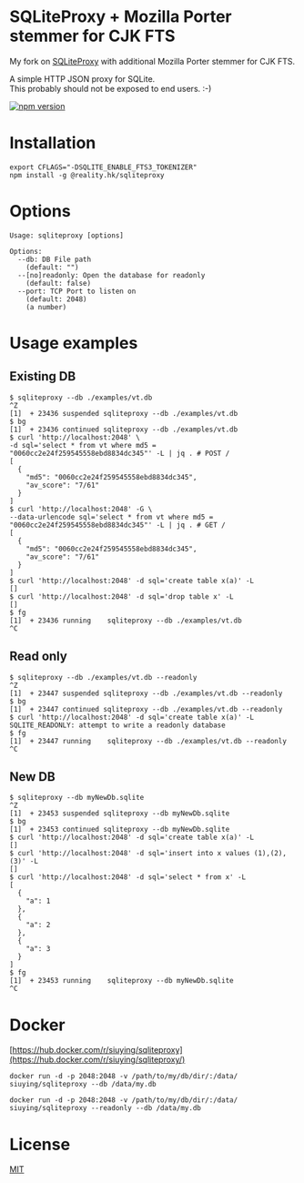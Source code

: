 # SQLiteProxy + Mozilla Porter stemmer for CJK FTS

My fork on [SQLiteProxy](https://github.com/assafmo/SQLiteProxy) with additional Mozilla Porter stemmer for CJK FTS.

A simple HTTP JSON proxy for SQLite.  
This probably should not be exposed to end users. :-)

[![npm version](https://badge.fury.io/js/sqliteproxy.svg)](https://badge.fury.io/js/sqliteproxy)

# Installation

```
export CFLAGS="-DSQLITE_ENABLE_FTS3_TOKENIZER"
npm install -g @reality.hk/sqliteproxy
```

# Options

```
Usage: sqliteproxy [options]

Options:
  --db: DB File path
    (default: "")
  --[no]readonly: Open the database for readonly
    (default: false)
  --port: TCP Port to listen on
    (default: 2048)
    (a number)
```

# Usage examples

## Existing DB

```
$ sqliteproxy --db ./examples/vt.db
^Z
[1]  + 23436 suspended sqliteproxy --db ./examples/vt.db
$ bg
[1]  + 23436 continued sqliteproxy --db ./examples/vt.db
$ curl 'http://localhost:2048' \
-d sql='select * from vt where md5 = "0060cc2e24f259545558ebd8834dc345"' -L | jq . # POST /
[
  {
    "md5": "0060cc2e24f259545558ebd8834dc345",
    "av_score": "7/61"
  }
]
$ curl 'http://localhost:2048' -G \
--data-urlencode sql='select * from vt where md5 = "0060cc2e24f259545558ebd8834dc345"' -L | jq . # GET /
[
  {
    "md5": "0060cc2e24f259545558ebd8834dc345",
    "av_score": "7/61"
  }
]
$ curl 'http://localhost:2048' -d sql='create table x(a)' -L
[]
$ curl 'http://localhost:2048' -d sql='drop table x' -L
[]
$ fg
[1]  + 23436 running    sqliteproxy --db ./examples/vt.db
^C
```

## Read only

```
$ sqliteproxy --db ./examples/vt.db --readonly
^Z
[1]  + 23447 suspended sqliteproxy --db ./examples/vt.db --readonly
$ bg
[1]  + 23447 continued sqliteproxy --db ./examples/vt.db --readonly
$ curl 'http://localhost:2048' -d sql='create table x(a)' -L
SQLITE_READONLY: attempt to write a readonly database
$ fg
[1]  + 23447 running    sqliteproxy --db ./examples/vt.db --readonly
^C
```

## New DB

```
$ sqliteproxy --db myNewDb.sqlite
^Z
[1]  + 23453 suspended sqliteproxy --db myNewDb.sqlite
$ bg
[1]  + 23453 continued sqliteproxy --db myNewDb.sqlite
$ curl 'http://localhost:2048' -d sql='create table x(a)' -L
[]
$ curl 'http://localhost:2048' -d sql='insert into x values (1),(2),(3)' -L
[]
$ curl 'http://localhost:2048' -d sql='select * from x' -L
[
  {
    "a": 1
  },
  {
    "a": 2
  },
  {
    "a": 3
  }
]
$ fg
[1]  + 23453 running    sqliteproxy --db myNewDb.sqlite
^C
```

# Docker

[https://hub.docker.com/r/siuying/sqliteproxy](https://hub.docker.com/r/siuying/sqliteproxy/)

```
docker run -d -p 2048:2048 -v /path/to/my/db/dir/:/data/ siuying/sqliteproxy --db /data/my.db
```

```
docker run -d -p 2048:2048 -v /path/to/my/db/dir/:/data/ siuying/sqliteproxy --readonly --db /data/my.db
```

# License

[MIT](/LICENSE)
